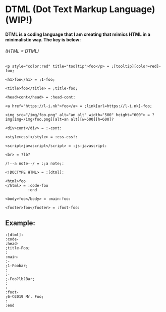 # DTML (Dot Text Markup Language) (WIP!)
#### DTML is a coding language that I am creating that mimics HTML in a minimalistic way. The key is below:

###### (HTML = DTML)
```
<p style="color:red" title="tooltip">foo</p> = ;[tooltip][color=red]-foo;

<h1>foo</h1> = ;1-foo;

<title>foo</title> = ;title-foo;

<head>cont</head> = :head-cont:

<a href="https://l-i.nk">foo</a> = ;link[url=https://l-i.nk]-foo;

<img src="/img/foo.png" alt="an alt" width="500" height="600"> = ?img[img=/img/foo.png][alt=an alt][w=500][h=600]?

<div>cont</div> = :-cont:

<style>css!</style> = :css-css!:

<script>javascript</script> = :js-javascript:

<br> = ?lb?

/!--a note--/ = :;a note;:

<!DOCTYPE HTML> = :[dtml]:

<html>foo
</html> = :code-foo
          :end

<body>foo</body> = :main-foo:

<footer>foo</footer> = :foot-foo:

```
## Example:

```
:[dtml]:
:code-
:head-
;title-Foo;
:
:main-
:-
;1-Foobar;
:
:-
;-Foo?lb?Bar;
:
:
:foot-
;6-©2019 Mr. Foo;
:
:end
```
